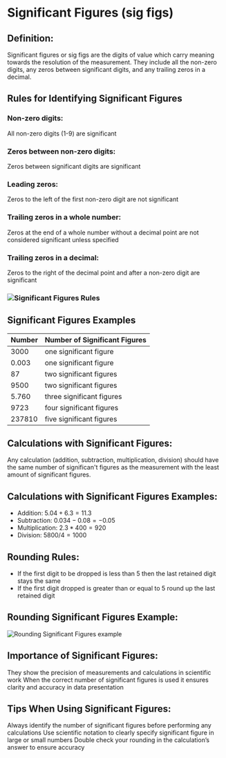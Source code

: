# Significant Figures (sig figs)

## Definition: 
Significant figures or sig figs are the digits of value which carry meaning towards the resolution of the measurement. They include all the non-zero digits, any zeros between significant digits, and any trailing zeros in a decimal. 

## Rules for Identifying Significant Figures

### Non-zero digits:
All non-zero digits (1-9) are significant 

### Zeros between non-zero digits:
Zeros between significant digits are significant 

### Leading zeros:
Zeros to the left of the first non-zero digit are not significant

### Trailing zeros in a whole number:
Zeros at the end of a whole number without a decimal point are not considered significant unless specified 

### Trailing zeros in a decimal:
Zeros to the right of the decimal point and after a non-zero digit are significant

### ![Significant Figures Rules](https://passyworldofmathematics.com/Images/pwmImagesFive/SignificantFiguresTwo550x442JPG.jpg)

## Significant Figures Examples

| Number | Number of Significant Figures|
| -----  | ---------------------------  |
| 3000   | one significant figure       |
| 0.003  | one significant figure       |
| 87     | two significant figures      |
| 9500   | two significant figures      |
| 5.760  | three significant figures    |
| 9723   | four significant figures     |
| 237810 | five significant figures     |

## Calculations with Significant Figures:

Any calculation (addition, subtraction, multiplication, division) should have the same number of significan't figures as the measurement with the least amount of significant figures. 

## Calculations with Significant Figures Examples:
- Addition: $5.04 + 6.3 = 11.3$
- Subtraction: $0.034 - 0.08 = -0.05$
- Multiplication: $2.3 * 400 = 920$
- Division: $5800/4 = 1000$  

## Rounding Rules:
* If the first digit to be dropped is less than 5 then the last retained digit stays the same
* If the first digit dropped is greater than or equal to 5 round up the last retained digit

## Rounding Significant Figures Example:
![Rounding Significant Figures example](https://study.com/cimages/multimages/16/rounding_numbers_example.png)

## Importance of Significant Figures:

They show the precision of measurements and calculations in scientific work
When the correct number of significant figures is used it ensures clarity and accuracy in data presentation 

## Tips When Using Significant Figures:

Always identify the number of significant figures before performing any calculations
Use scientific notation to clearly specify significant figure in large or small numbers
Double check your rounding in the calculation’s answer to ensure accuracy 
